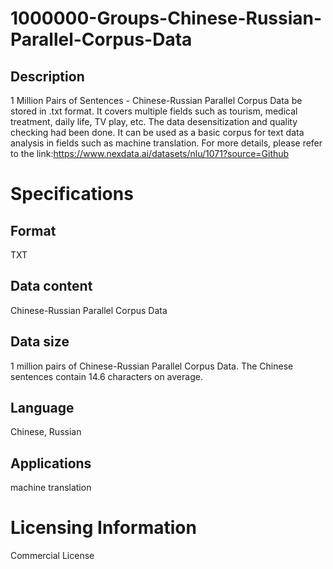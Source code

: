 # 1000000-Groups-Chinese-Russian-Parallel-Corpus-Data

## Description
1 Million Pairs of Sentences - Chinese-Russian Parallel Corpus Data be stored in .txt format. It covers multiple fields such as tourism, medical treatment, daily life, TV play, etc. The data desensitization and quality checking had been done. It can be used as a basic corpus for text data analysis in fields such as machine translation.
For more details, please refer to the link:https://www.nexdata.ai/datasets/nlu/1071?source=Github


# Specifications
## Format
TXT
## Data content
Chinese-Russian Parallel Corpus Data
## Data size
1 million pairs of Chinese-Russian Parallel Corpus Data. The Chinese sentences contain 14.6 characters on average.
## Language
Chinese, Russian
## Applications
machine translation
# Licensing Information
Commercial License
